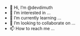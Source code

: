 - 👋 Hi, I’m @devdimuth
- 👀 I’m interested in ...
- 🌱 I’m currently learning ...
- 💞️ I’m looking to collaborate on ...
- 📫 How to reach me ...

<!---
devdimuth/devdimuth is a ✨ special ✨ repository because its `README.md` (this file) appears on your GitHub profile.
You can click the Preview link to take a look at your changes.
--->
